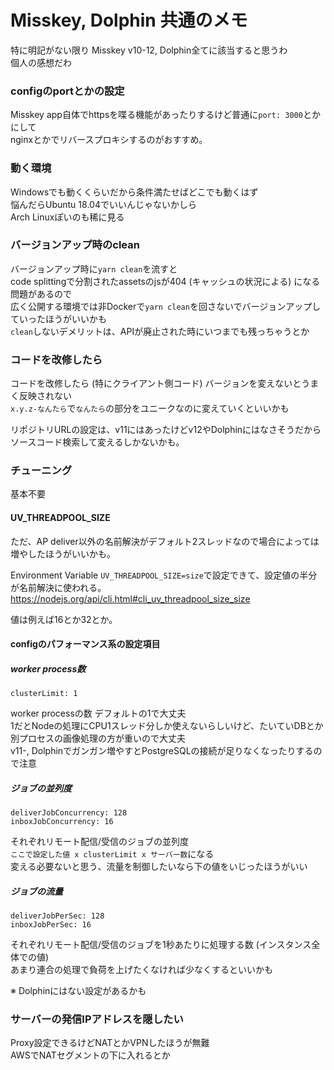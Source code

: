# Misskey, Dolphin 共通のメモ

特に明記がない限り Misskey v10-12, Dolphin全てに該当すると思うわ  
個人の感想だわ

### configのportとかの設定
Misskey app自体でhttpsを喋る機能があったりするけど普通に`port: 3000`とかにして  
nginxとかでリバースプロキシするのがおすすめ。

### 動く環境
Windowsでも動くくらいだから条件満たせばどこでも動くはず  
悩んだらUbuntu 18.04でいいんじゃないかしら  
Arch Linuxぽいのも稀に見る  

### バージョンアップ時のclean
バージョンアップ時に`yarn clean`を流すと  
code splittingで分割されたassetsのjsが404 (キャッシュの状況による) になる問題があるので  
広く公開する環境では非Dockerで`yarn clean`を回さないでバージョンアップしていったほうがいいかも  
`clean`しないデメリットは、APIが廃止された時にいつまでも残っちゃうとか

### コードを改修したら
コードを改修したら (特にクライアント側コード) バージョンを変えないとうまく反映されない  
`x.y.z-なんたら`で`なんたら`の部分をユニークなのに変えていくといいかも  

リポジトリURLの設定は、v11にはあったけどv12やDolphinにはなさそうだからソースコード検索して変えるしかないかも。

### チューニング
基本不要

#### UV_THREADPOOL_SIZE
ただ、AP deliver以外の名前解決がデフォルト2スレッドなので場合によっては増やしたほうがいいかも。

Environment Variable `UV_THREADPOOL_SIZE=size`で設定できて、設定値の半分が名前解決に使われる。  
https://nodejs.org/api/cli.html#cli_uv_threadpool_size_size

値は例えば16とか32とか。

#### configのパフォーマンス系の設定項目

##### worker process数
```
clusterLimit: 1
```
worker processの数 デフォルトの1で大丈夫  
1だとNodeの処理にCPU1スレッド分しか使えないらしいけど、たいていDBとか別プロセスの画像処理の方が重いので大丈夫  
v11-, Dolphinでガンガン増やすとPostgreSQLの接続が足りなくなったりするので注意  


##### ジョブの並列度
```
deliverJobConcurrency: 128
inboxJobConcurrency: 16
```
それぞれリモート配信/受信のジョブの並列度  
`ここで設定した値 x clusterLimit x サーバー数`になる  
変える必要ないと思う、流量を制御したいなら下の値をいじったほうがいい  


##### ジョブの流量
```
deliverJobPerSec: 128
inboxJobPerSec: 16
```
それぞれリモート配信/受信のジョブを1秒あたりに処理する数 (インスタンス全体での値)  
あまり連合の処理で負荷を上げたくなければ少なくするといいかも

※ Dolphinにはない設定があるかも

### サーバーの発信IPアドレスを隠したい

Proxy設定できるけどNATとかVPNしたほうが無難  
AWSでNATセグメントの下に入れるとか
